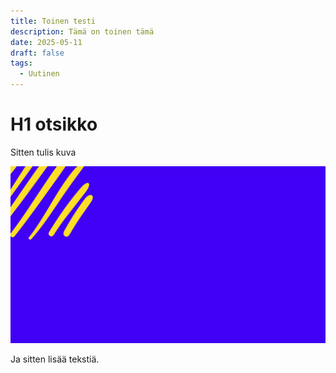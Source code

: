 ```yaml
---
title: Toinen testi
description: Tämä on toinen tämä
date: 2025-05-11
draft: false
tags:
  - Uutinen
---
```

# H1 otsikko

Sitten tulis kuva

![](/public/img/bg-12.jpg)

Ja sitten lisää tekstiä.